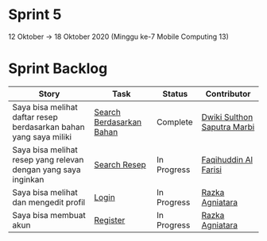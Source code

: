 # Sprint 5
12 Oktober -> 18 Oktober 2020 (Minggu ke-7 Mobile Computing 13)

# Sprint Backlog
Story | Task | Status| Contributor
--- | --- | --- | --- 
Saya bisa melihat daftar resep berdasarkan bahan yang saya miliki | [Search Berdasarkan Bahan](https://github.com/DNABigBoss/Mobcom/issues/20) | Complete | [Dwiki Sulthon Saputra Marbi](https://github.com/DNABigBoss)
Saya bisa melihat resep yang relevan dengan yang saya inginkan | [Search Resep](https://github.com/DNABigBoss/Mobcom/issues/21) | In Progress | [Faqihuddin Al Farisi](https://github.com/falfisme)
Saya bisa melihat dan mengedit profil | [Login](https://github.com/DNABigBoss/Mobcom/issues/22) | In Progress | [Razka Agniatara](https://github.com/Razka173)
Saya bisa membuat akun | [Register](https://github.com/DNABigBoss/Mobcom/issues/23) | In Progress | [Razka Agniatara](https://github.com/Razka173)
